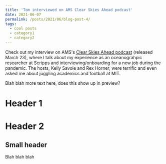 ```yaml
---
title: 'Tom interviewed on AMS Clear Skies Ahead podcast'
date: 2021-06-07
permalink: /posts/2021/06/blog-post-4/
tags:
  - cool posts
  - category1
  - category2
---
```


Check out my interview on AMS's [Clear Skies Ahead podcast](https://www.ametsoc.org/index.cfm/ams/education-careers/careers/career-guides-tools/all-about-careers-in-meteorology/clear-skies-ahead-podcast/) (released March 23), where I talk about my experience as an oceanograhpic researcher at Scripps and interviewing/onboarding for a new job during the pandemic. The hosts, Kelly Savoie and Rex Horner, were terrific and even asked me about juggling academics and football at MIT.


Blah blah more text here, does this show up in preview?

Header 1
======

Header 2 
======

Small header
------
Blah blah blah
